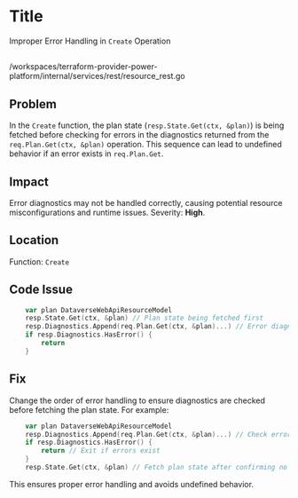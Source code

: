 # Title

Improper Error Handling in `Create` Operation

##

/workspaces/terraform-provider-power-platform/internal/services/rest/resource_rest.go

## Problem

In the `Create` function, the plan state (`resp.State.Get(ctx, &plan)`) is being fetched before checking for errors in the diagnostics returned from the `req.Plan.Get(ctx, &plan)` operation. This sequence can lead to undefined behavior if an error exists in `req.Plan.Get`.

## Impact

Error diagnostics may not be handled correctly, causing potential resource misconfigurations and runtime issues. Severity: **High**.

## Location

Function: `Create`

## Code Issue

```go
	var plan DataverseWebApiResourceModel
	resp.State.Get(ctx, &plan) // Plan state being fetched first
	resp.Diagnostics.Append(req.Plan.Get(ctx, &plan)...) // Error diagnostics checked later
	if resp.Diagnostics.HasError() {
		return
	}
```

## Fix

Change the order of error handling to ensure diagnostics are checked before fetching the plan state. For example:

```go
	var plan DataverseWebApiResourceModel
	resp.Diagnostics.Append(req.Plan.Get(ctx, &plan)...) // Check error diagnostics first
	if resp.Diagnostics.HasError() {
		return // Exit if errors exist
	}
	resp.State.Get(ctx, &plan) // Fetch plan state after confirming no errors
```

This ensures proper error handling and avoids undefined behavior.